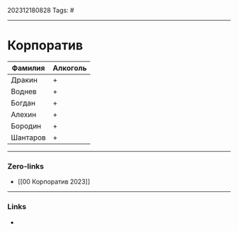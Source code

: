202312180828
Tags: #

---
# Корпоратив 

| Фамилия | Алкoголь |
|---------|----------|
|Дракин| +  |
|Воднев| +  |
|Богдан| +  |
|Алехин| +  |
|Бородин| + |
|Шантаров| +|




---
### Zero-links

- [[00 Корпоратив 2023]]

---
### Links

-